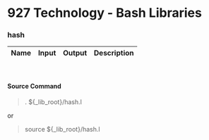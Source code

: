 # **927 Technology - Bash Libraries**

### hash

|Name|Input|Output|Description|
|:---|:-|:-|:-------------|


&nbsp;
#### Source Command
> . ${_lib_root}/hash.l

or

> source ${_lib_root}/hash.l